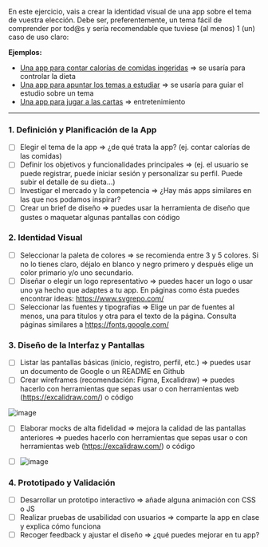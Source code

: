 En este ejercicio, vais a crear la identidad visual de una app sobre el tema de vuestra elección.
Debe ser, preferentemente, un tema fácil de comprender por tod@s y sería recomendable que tuviese (al menos) 1 (un) caso de uso claro:

**Ejemplos:**

- [Una app para contar calorías de comidas ingeridas](./2.1.calorias.md) => se usaría para controlar la dieta
- [Una app para apuntar los temas a estudiar](./2.2.estudiar.md) => se usaría para guiar el estudio sobre un tema
- [Una app para jugar a las cartas](./2.3.cartas.md) => entretenimiento

---

### 1. Definición y Planificación de la App

- [ ] Elegir el tema de la app => ¿de qué trata la app? (ej. contar calorías de las comidas)
- [ ] Definir los objetivos y funcionalidades principales => (ej. el usuario se puede registrar, puede iniciar sesión y personalizar su perfil. Puede subir el detalle de su dieta...)
- [ ] Investigar el mercado y la competencia => ¿Hay más apps similares en las que nos podamos inspirar?
- [ ] Crear un brief de diseño => puedes usar la herramienta de diseño que gustes o maquetar algunas pantallas con código

### 2. Identidad Visual

- [ ] Seleccionar la paleta de colores => se recomienda entre 3 y 5 colores. Si no lo tienes claro, déjalo en blanco y negro primero y después elige un color primario y/o uno secundario.
- [ ] Diseñar o elegir un logo representativo => puedes hacer un logo o usar uno ya hecho que adaptes a tu app. En páginas como ésta puedes encontrar ideas: https://www.svgrepo.com/
- [ ] Seleccionar las fuentes y tipografías => Elige un par de fuentes al menos, una para títulos y otra para el texto de la página. Consulta páginas similares a https://fonts.google.com/

### 3. Diseño de la Interfaz y Pantallas

- [ ] Listar las pantallas básicas (inicio, registro, perfil, etc.) => puedes usar un documento de Google o un README en Github
- [ ] Crear wireframes (recomendación: Figma, Excalidraw) => puedes hacerlo con herramientas que sepas usar o con herramientas web (https://excalidraw.com/) o código

![image](https://github.com/user-attachments/assets/800c7ae9-9d64-44dd-84f9-a856c8b47cfd)


- [ ] Elaborar mocks de alta fidelidad => mejora la calidad de las pantallas anteriores => puedes hacerlo con herramientas que sepas usar o con herramientas web (https://excalidraw.com/) o código

- [ ] ![image](https://github.com/user-attachments/assets/89a13c96-ad98-40a2-81ff-27596aab5b5b)


### 4. Prototipado y Validación

- [ ] Desarrollar un prototipo interactivo => añade alguna animación con CSS o JS
- [ ] Realizar pruebas de usabilidad con usuarios => comparte la app en clase y explica cómo funciona
- [ ] Recoger feedback y ajustar el diseño => ¿qué puedes mejorar en tu app?

